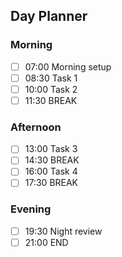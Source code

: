 ## Day Planner

### Morning
- [ ] 07:00 Morning setup
- [ ] 08:30 Task 1
- [ ] 10:00 Task 2
- [ ] 11:30 BREAK

### Afternoon
- [ ] 13:00 Task 3
- [ ] 14:30 BREAK
- [ ] 16:00 Task 4
- [ ] 17:30 BREAK

### Evening
- [ ] 19:30 Night review
- [ ] 21:00 END